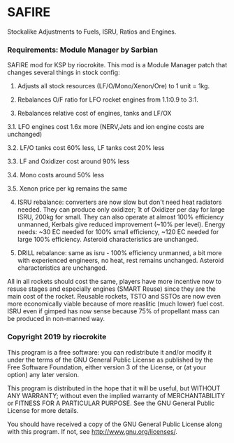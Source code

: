 # SAFIRE
Stockalike Adjustments to Fuels, ISRU, Ratios and Engines.

### Requirements: Module Manager by Sarbian

SAFIRE mod for KSP by riocrokite. This mod is a Module Manager patch that changes several things in stock config:

1. Adjusts all stock resources (LF/O/Mono/Xenon/Ore) to 1 unit = 1kg.

2. Rebalances O/F ratio for LFO rocket engines from 1.1:0.9 to 3:1.

3. Rebalances relative cost of engines, tanks and LF/OX

3.1. LFO engines cost 1.6x more (NERV,Jets and ion engine costs are unchanged)

3.2. LF/O tanks cost 60% less, LF tanks cost 20% less

3.3. LF and Oxidizer cost around 90% less

3.4. Mono costs around 50% less

3.5. Xenon price per kg remains the same

4. ISRU rebalance: converters are now slow but don't need heat radiators needed. They can produce only oxidizer; 1t of Oxidizer per day for large ISRU, 200kg for small. They can also operate at almost 100% efficiency unmanned, Kerbals give reduced improvement (~10% per level). Energy needs: ~30 EC needed for 100% small efficiency, ~120 EC needed for large 100% efficiency.
Asteroid characteristics are unchanged.

5. DRILL rebalance: same as isru - 100% efficiency unmanned, a bit more with experienced engineers, no heat, rest remains unchanged. Asteroid characteristics are unchanged.

All in all rockets should cost the same, players have more incentive now to resuse stages and especially engines (SMART Reuse) since they are the main cost of the rocket. Reusable rockets, TSTO and SSTOs are now even more economically viable because of more reaslitic (much lower) fuel cost. ISRU even if gimped has now sense because 75% of propellant mass can be produced in non-manned way. 

### Copyright 2019 by riocrokite

This program is a free software: you can redistribute it and/or modify it under the terms of the GNU General Public License as published by the Free Software Foundation, either version 3 of the License, or (at your option) any later version.

This program is distributed in the hope that it will be useful, but WITHOUT ANY WARRANTY; without even the implied warranty of MERCHANTABILITY or FITNESS FOR A PARTICULAR PURPOSE.  See the GNU General Public License for more details.

You should have received a copy of the GNU General Public License along with this program.  If not, see <http://www.gnu.org/licenses/>.

